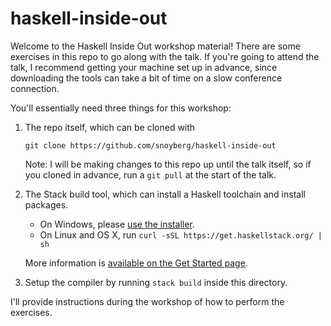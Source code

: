# haskell-inside-out

Welcome to the Haskell Inside Out workshop material! There are some
exercises in this repo to go along with the talk. If you're going to
attend the talk, I recommend getting your machine set up in advance,
since downloading the tools can take a bit of time on a slow
conference connection.

You'll essentially need three things for this workshop:

1. The repo itself, which can be cloned with

   ```
   git clone https://github.com/snoyberg/haskell-inside-out
   ```

   Note: I will be making changes to this repo up until the talk
   itself, so if you cloned in advance, run a `git pull` at the start
   of the talk.

2. The Stack build tool, which can install a Haskell toolchain and
   install packages.

   * On Windows, please [use the installer](https://www.stackage.org/stack/windows-x86_64-installer).
   * On Linux and OS X, run `curl -sSL https://get.haskellstack.org/ | sh`

   More information is
   [available on the Get Started page](https://haskell-lang.org/get-started).

3. Setup the compiler by running `stack build` inside this directory.

I'll provide instructions during the workshop of how to perform the
exercises.
